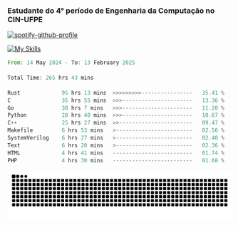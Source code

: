 
### Estudante do 4° período de Engenharia da Computação no CIN-UFPE

[![spotify-github-profile](https://spotify-github-profile.kittinanx.com/api/view?uid=21nggge2ld354asa4l3xoze2q&cover_image=true&theme=novatorem&show_offline=false&background_color=000000&interchange=true&bar_color=53b14f&bar_color_cover=true)](https://github.com/kittinan/spotify-github-profile)


[![My Skills](https://skillicons.dev/icons?i=c,cpp,rust,py,java,neovim&theme=dark)](https://skillicons.dev)

<!--START_SECTION:waka-->

```rust
From: 14 May 2024 - To: 13 February 2025

Total Time: 265 hrs 43 mins

Rust             95 hrs 13 mins  >>>>>>>>>----------------   35.41 %
C                35 hrs 55 mins  >>>----------------------   13.36 %
Go               30 hrs 7 mins   >>>----------------------   11.20 %
Python           28 hrs 40 mins  >>>----------------------   10.67 %
C++              25 hrs 27 mins  >>-----------------------   09.47 %
Makefile         6 hrs 53 mins   >------------------------   02.56 %
SystemVerilog    6 hrs 27 mins   >------------------------   02.40 %
Text             6 hrs 20 mins   >------------------------   02.36 %
HTML             4 hrs 41 mins   -------------------------   01.74 %
PHP              4 hrs 30 mins   -------------------------   01.68 %
```

<!--END_SECTION:waka-->

<picture>
  <source media="(prefers-color-scheme: dark)" srcset="https://github.com/Zed201/Zed201/blob/output/github-contribution-grid-snake-dark.svg" />
  <img alt="github-snake" src="https://github.com/Zed201/Zed201/blob/output/github-contribution-grid-snake-dark.svg" />
</picture>
